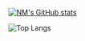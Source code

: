 [![NM's GitHub stats](https://github-readme-stats.vercel.app/api?username=Hydoxl&theme=tokyonight)](https://github.com/anuraghazra/github-readme-stats)


 ![Top Langs](https://github-readme-stats.vercel.app/api/top-langs/?username=Hydoxl&layout=compact&theme=tokyonight)
